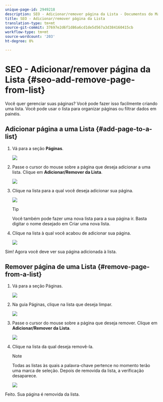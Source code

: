 ```yaml
---
unique-page-id: 2949218
description: SEO - Adicionar/remover página da Lista - Documentos do Marketing - Documentação do produto
title: SEO - Adicionar/remover página da Lista
translation-type: tm+mt
source-git-commit: 37697e2d6f1d86a6cd1de5d567a3d384160415cb
workflow-type: tm+mt
source-wordcount: '203'
ht-degree: 0%

---
```



# SEO - Adicionar/remover página da Lista {#seo-add-remove-page-from-list}

Você quer gerenciar suas páginas? Você pode fazer isso facilmente criando uma lista. Você pode usar o lista para organizar páginas ou filtrar dados em painéis.

## Adicionar página a uma Lista {#add-page-to-a-list}

1. Vá para a seção **Páginas**.

   ![](assets/image2014-9-18-13-3a2-3a49.png)

1. Passe o cursor do mouse sobre a página que deseja adicionar a uma lista. Clique em **Adicionar/Remover da Lista**.

   ![](assets/image2014-9-18-13-3a2-3a53.png)

1. Clique na lista para a qual você deseja adicionar sua página.

   ![](assets/image2014-9-18-13-3a3-3a13.png)

   >[!TIP]
   >
   >Você também pode fazer uma nova lista para a sua página ir. Basta digitar o nome desejado em Criar uma nova lista.

1. Clique na lista à qual você acabou de adicionar sua página.

   ![](assets/image2014-9-18-13-3a3-3a40.png)

Sim! Agora você deve ver sua página adicionada à lista.

## Remover página de uma Lista {#remove-page-from-a-list}

1. Vá para a seção Páginas.

   ![](assets/image2014-9-18-13-3a3-3a45.png)

1. Na guia Páginas, clique na lista que deseja limpar.

   ![](assets/image2014-9-18-13-3a3-3a59.png)

1. Passe o cursor do mouse sobre a página que deseja remover. Clique em **Adicionar/Remover da Lista**.

   ![](assets/image2014-9-18-13-3a4-3a3.png)

1. Clique na lista da qual deseja removê-la.

   >[!NOTE]
   >
   >Todas as listas às quais a palavra-chave pertence no momento terão uma marca de seleção. Depois de removida da lista, a verificação desaparece.

   ![](assets/image2014-9-18-13-3a5-3a40.png)

Feito. Sua página é removida da lista.

